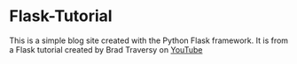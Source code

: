 # Flask-Tutorial

This is a simple blog site created with the Python Flask framework. It is from a Flask tutorial created by Brad Traversy on [YouTube](https://www.youtube.com/playlist?list=PLillGF-RfqbbbPz6GSEM9hLQObuQjNoj_)
